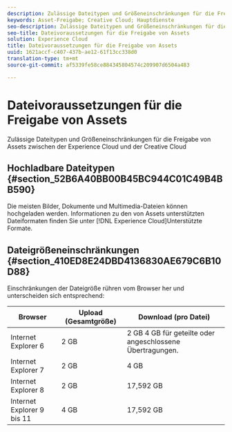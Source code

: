 ```yaml
---
description: Zulässige Dateitypen und Größeneinschränkungen für die Freigabe von Assets zwischen der Experience Cloud und der Creative Cloud
keywords: Asset-Freigabe; Creative Cloud; Hauptdienste
seo-description: Zulässige Dateitypen und Größeneinschränkungen für die Freigabe von Assets zwischen der Experience Cloud und der Creative Cloud
seo-title: Dateivoraussetzungen für die Freigabe von Assets
solution: Experience Cloud
title: Dateivoraussetzungen für die Freigabe von Assets
uuid: 1621accf-c407-437b-ae12-61f13cc338d0
translation-type: tm+mt
source-git-commit: af5339fe58ce884345804574c209907d6504a483

---
```



# Dateivoraussetzungen für die Freigabe von Assets

Zulässige Dateitypen und Größeneinschränkungen für die Freigabe von Assets zwischen der Experience Cloud und der Creative Cloud

## Hochladbare Dateitypen {#section_52B6A40BB00B45BC944C01C49B4BB590}

Die meisten Bilder, Dokumente und Multimedia-Dateien können hochgeladen werden. Informationen zu den von [](https://helpx.adobe.com/experience-manager/brand-portal/using/brand-portal-supported-formats.html) Assets unterstützten Dateiformaten finden Sie unter [!DNL Experience Cloud]Unterstützte Formate.

## Dateigrößeneinschränkungen {#section_410ED8E24DBD4136830AE679C6B10D88}

Einschränkungen der Dateigröße rühren vom Browser her und unterscheiden sich entsprechend:

| Browser | Upload (Gesamtgröße) | Download (pro Datei) |
|--- |--- |--- |
| Internet Explorer 6 | 2 GB   | 2 GB 4 GB für geteilte oder angeschlossene Übertragungen. |
| Internet Explorer 7 | 2 GB   | 4 GB   |
| Internet Explorer 8 | 2 GB   | 17,592 GB   |
| Internet Explorer 9 bis 11 | 4 GB   | 17,592 GB   |

